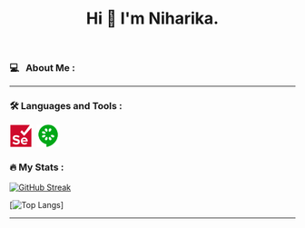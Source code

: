<div id="header" align="center">
  <h1> Hi 👋 I'm Niharika.</h1>
  <div id="badges">
<!--     <a href="https://www.linkedin.com/in/venukannuri/">
      <img src="https://img.shields.io/badge/LinkedIn-blue?style=for-the-badge&logo=linkedin&logoColor=white" alt="LinkedIn Badge"/>
    </a> -->
  </div>
  <img src="https://komarev.com/ghpvc/?username=kalletla3&style=flat-square&color=blue" alt=""/>
</div>

### 💻 &nbsp; About Me :

---

### :hammer_and_wrench: Languages and Tools :
<div>
  <img src="https://github.com/devicons/devicon/blob/master/icons/selenium/selenium-original.svg" title="Selenium" alt="Selenium" width="40" height="40"/>&nbsp;
  <img src="https://github.com/devicons/devicon/blob/master/icons/cucumber/cucumber-plain.svg" title="Cucumber" alt="Cucumber" width="40" height="40"/>&nbsp;
</div>


### :fire: My Stats :
[![GitHub Streak](http://github-readme-streak-stats.herokuapp.com/?user=kalletla3&theme=dark&background=000000)](https://git.io/streak-stats)

[![Top Langs](https://github-readme-stats.vercel.app/api/top-langs/?username=kalletla3&layout=compact&theme=vision-friendly-dark)]

---
